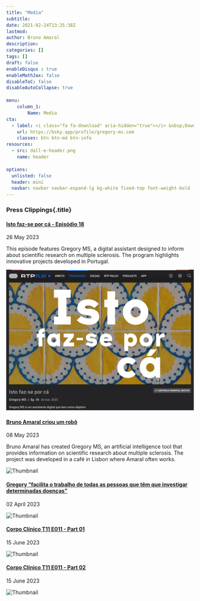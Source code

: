 ```yaml
---
title: "Media"
subtitle:  
date: 2021-02-24T13:25:38Z
lastmod: 
author: Bruno Amaral
description: 
categories: []
tags: []
draft: false
enableDisqus : true
enableMathJax: false
disableToC: false
disableAutoCollapse: true

menu:
    column_1:
        Name: Media
cta:
  - label: <i class="fa fa-download" aria-hidden="true"></i> &nbsp;Download the Press Kit
    url: https://bsky.app/profile/gregory-ms.com
    classes: btn btn-md btn-info
resources:
  - src: dall-e-header.png
    name: header

options:
  unlisted: false
  header: mini
  navbar: navbar navbar-expand-lg bg-white fixed-top font-weight-bold
---
```



### Press Clippings{.title}

<div class="row mb-3">
    <div class="col-md-8">
        <h4 class="mb-0"><a href="https://www.rtp.pt/play/p6403/e694619/isto-faz-se-por-ca" target="_blank">Isto faz-se por cá - Episódio 18 <i class="fas fa-external-link-square-alt" aria-hidden="true"></i></a></h4>
        <p class="text-muted">26 May 2023</p>
        <p>This episode features Gregory MS, a digital assistant designed to inform about scientific research on multiple sclerosis. The program highlights innovative projects developed in Portugal.</p>
    </div>
    <div class="col-md-4">
        <img src="www.rtp.pt_play_p6403_e694619_isto-faz-se-por-ca(iPad Mini).png" alt="Thumbnail" class="img-fluid img-thumbnail rounded">
    </div>
</div>

<div class="row mb-3">
    <div class="col-md-8">
        <h4 class="mb-0"><a href="https://www.publico.pt/2023/05/08/ciencia/noticia/bruno-amigos-criaram-robo-esclerose-multipla-2048612" target="_blank">Bruno Amaral criou um robô <i class="fas fa-external-link-square-alt" aria-hidden="true"></i></a></h4>
        <p class="text-muted">08 May 2023</p>
        <p>Bruno Amaral has created Gregory MS, an artificial intelligence tool that provides information on scientific research about multiple sclerosis. The project was developed in a café in Lisbon where Amaral often works.
</p>
    </div>
    <div class="col-md-4">
        <img src="/publico_EN_lg_transparent.png" alt="Thumbnail" class="img-fluid img-thumbnail rounded">
    </div>
</div>

<div class="row mb-3">
    <div class="col-md-8">
        <h4 class="mb-0"><a href="https://healthnews.pt/2023/04/02/bruno-amaral-gregory-facilita-o-trabalho-de-todas-as-pessoas-que-tem-que-investigar-determinadas-doencas/" target="_blank">Gregory “facilita o trabalho de todas as pessoas que têm que investigar determinadas doenças”
 <i class="fas fa-external-link-square-alt" aria-hidden="true"></i></a></h4>
        <p class="text-muted">02 April 2023</p>
        <p></p>
    </div>
    <div class="col-md-4">
        <img src="/media/healthnews.pt_2023_04_02_bruno-amaral-gregory-facilita-o-trabalho-de-todas-as-pessoas-que-tem-que-investigar-determinadas-doencas_(iPad%20Mini).png" alt="Thumbnail" class="img-fluid img-thumbnail rounded">
    </div>
</div>

<div class="row mb-3">
    <div class="col-md-8">
        <h4 class="mb-0"><a href="https://www.saudemais.tv/video/282371-corpo-clinico-t11-e011-01-marco-antonio" target="_blank">Corpo Clínico T11 E011 - Part 01 <i class="fas fa-external-link-square-alt" aria-hidden="true"></i></a></h4>
        <p class="text-muted">15 June 2023</p>
        <p></p>
    </div>
    <div class="col-md-4">
        <img src="/media/www.saudemais.tv_video_282371-corpo-clinico-t11-e011-01-marco-antonio(iPad%20Mini).png" alt="Thumbnail" class="img-fluid img-thumbnail rounded">
    </div>
</div>

<div class="row mb-3">
    <div class="col-md-8">
        <h4 class="mb-0"><a href="https://www.saudemais.tv/video/282370-corpo-clinico-t11-e011-02-marco-antonio" target="_blank">Corpo Clínico T11 E011 - Part 02 <i class="fas fa-external-link-square-alt" aria-hidden="true"></i></a></h4>
        <p class="text-muted">15 June 2023</p>
        <p></p>
    </div>
    <div class="col-md-4">
        <img src="/media/www.saudemais.tv_video_282370-corpo-clinico-t11-e011-02-marco-antonio(iPad Mini).png" alt="Thumbnail" class="img-fluid img-thumbnail rounded">
    </div>
</div>
